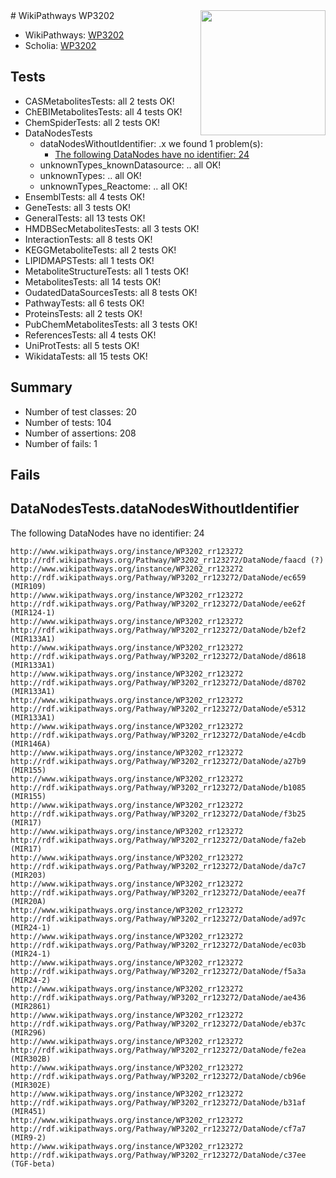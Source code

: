 <img style="float: right; width: 200px" src="https://upload.wikimedia.org/wikipedia/commons/thumb/8/83/Wplogo_with_text_500.png/640px-Wplogo_with_text_500.png" />
# WikiPathways WP3202

* WikiPathways: [WP3202](https://new.wikipathways.org/pathways/WP3202)
* Scholia: [WP3202](https://scholia.toolforge.org/wikipathways/WP3202)
## Tests
* CASMetabolitesTests: all 2 tests OK!
* ChEBIMetabolitesTests: all 4 tests OK!
* ChemSpiderTests: all 2 tests OK!
* DataNodesTests
    * dataNodesWithoutIdentifier: .x we found 1 problem(s):
        * [The following DataNodes have no identifier: 24](#8792c4b3)
    * unknownTypes_knownDatasource: .. all OK!
    * unknownTypes: .. all OK!
    * unknownTypes_Reactome: .. all OK!
* EnsemblTests: all 4 tests OK!
* GeneTests: all 3 tests OK!
* GeneralTests: all 13 tests OK!
* HMDBSecMetabolitesTests: all 3 tests OK!
* InteractionTests: all 8 tests OK!
* KEGGMetaboliteTests: all 2 tests OK!
* LIPIDMAPSTests: all 1 tests OK!
* MetaboliteStructureTests: all 1 tests OK!
* MetabolitesTests: all 14 tests OK!
* OudatedDataSourcesTests: all 8 tests OK!
* PathwayTests: all 6 tests OK!
* ProteinsTests: all 2 tests OK!
* PubChemMetabolitesTests: all 3 tests OK!
* ReferencesTests: all 4 tests OK!
* UniProtTests: all 5 tests OK!
* WikidataTests: all 15 tests OK!


## Summary

* Number of test classes: 20
* Number of tests: 104
* Number of assertions: 208
* Number of fails: 1

## Fails

<a name="8792c4b3" />

## DataNodesTests.dataNodesWithoutIdentifier

The following DataNodes have no identifier: 24
```
http://www.wikipathways.org/instance/WP3202_rr123272 http://rdf.wikipathways.org/Pathway/WP3202_rr123272/DataNode/faacd (?)
http://www.wikipathways.org/instance/WP3202_rr123272 http://rdf.wikipathways.org/Pathway/WP3202_rr123272/DataNode/ec659 (MIR109)
http://www.wikipathways.org/instance/WP3202_rr123272 http://rdf.wikipathways.org/Pathway/WP3202_rr123272/DataNode/ee62f (MIR124-1)
http://www.wikipathways.org/instance/WP3202_rr123272 http://rdf.wikipathways.org/Pathway/WP3202_rr123272/DataNode/b2ef2 (MIR133A1)
http://www.wikipathways.org/instance/WP3202_rr123272 http://rdf.wikipathways.org/Pathway/WP3202_rr123272/DataNode/d8618 (MIR133A1)
http://www.wikipathways.org/instance/WP3202_rr123272 http://rdf.wikipathways.org/Pathway/WP3202_rr123272/DataNode/d8702 (MIR133A1)
http://www.wikipathways.org/instance/WP3202_rr123272 http://rdf.wikipathways.org/Pathway/WP3202_rr123272/DataNode/e5312 (MIR133A1)
http://www.wikipathways.org/instance/WP3202_rr123272 http://rdf.wikipathways.org/Pathway/WP3202_rr123272/DataNode/e4cdb (MIR146A)
http://www.wikipathways.org/instance/WP3202_rr123272 http://rdf.wikipathways.org/Pathway/WP3202_rr123272/DataNode/a27b9 (MIR155)
http://www.wikipathways.org/instance/WP3202_rr123272 http://rdf.wikipathways.org/Pathway/WP3202_rr123272/DataNode/b1085 (MIR155)
http://www.wikipathways.org/instance/WP3202_rr123272 http://rdf.wikipathways.org/Pathway/WP3202_rr123272/DataNode/f3b25 (MIR17)
http://www.wikipathways.org/instance/WP3202_rr123272 http://rdf.wikipathways.org/Pathway/WP3202_rr123272/DataNode/fa2eb (MIR17)
http://www.wikipathways.org/instance/WP3202_rr123272 http://rdf.wikipathways.org/Pathway/WP3202_rr123272/DataNode/da7c7 (MIR203)
http://www.wikipathways.org/instance/WP3202_rr123272 http://rdf.wikipathways.org/Pathway/WP3202_rr123272/DataNode/eea7f (MIR20A)
http://www.wikipathways.org/instance/WP3202_rr123272 http://rdf.wikipathways.org/Pathway/WP3202_rr123272/DataNode/ad97c (MIR24-1)
http://www.wikipathways.org/instance/WP3202_rr123272 http://rdf.wikipathways.org/Pathway/WP3202_rr123272/DataNode/ec03b (MIR24-1)
http://www.wikipathways.org/instance/WP3202_rr123272 http://rdf.wikipathways.org/Pathway/WP3202_rr123272/DataNode/f5a3a (MIR24-2)
http://www.wikipathways.org/instance/WP3202_rr123272 http://rdf.wikipathways.org/Pathway/WP3202_rr123272/DataNode/ae436 (MIR2861)
http://www.wikipathways.org/instance/WP3202_rr123272 http://rdf.wikipathways.org/Pathway/WP3202_rr123272/DataNode/eb37c (MIR296)
http://www.wikipathways.org/instance/WP3202_rr123272 http://rdf.wikipathways.org/Pathway/WP3202_rr123272/DataNode/fe2ea (MIR302B)
http://www.wikipathways.org/instance/WP3202_rr123272 http://rdf.wikipathways.org/Pathway/WP3202_rr123272/DataNode/cb96e (MIR302E)
http://www.wikipathways.org/instance/WP3202_rr123272 http://rdf.wikipathways.org/Pathway/WP3202_rr123272/DataNode/b31af (MIR451)
http://www.wikipathways.org/instance/WP3202_rr123272 http://rdf.wikipathways.org/Pathway/WP3202_rr123272/DataNode/cf7a7 (MIR9-2)
http://www.wikipathways.org/instance/WP3202_rr123272 http://rdf.wikipathways.org/Pathway/WP3202_rr123272/DataNode/c37ee (TGF-beta)
```

